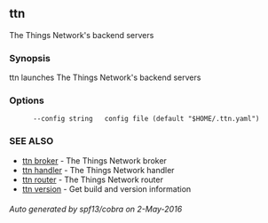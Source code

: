 ## ttn

The Things Network's backend servers

### Synopsis


ttn launches The Things Network's backend servers

### Options

```
      --config string   config file (default "$HOME/.ttn.yaml")
```

### SEE ALSO
* [ttn broker](ttn_broker)	 - The Things Network broker
* [ttn handler](ttn_handler)	 - The Things Network handler
* [ttn router](ttn_router)	 - The Things Network router
* [ttn version](ttn_version)	 - Get build and version information

###### Auto generated by spf13/cobra on 2-May-2016
